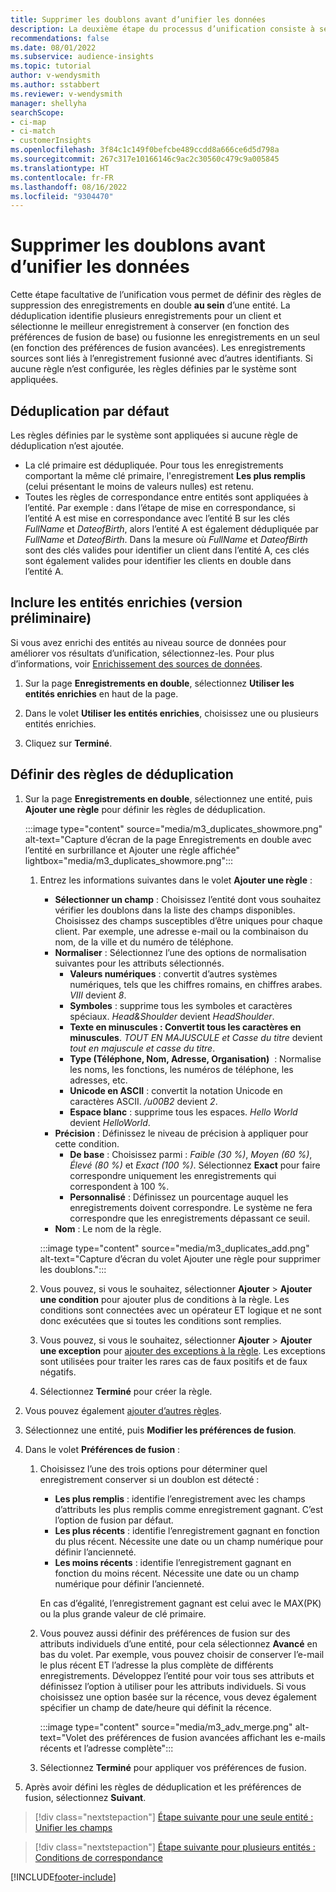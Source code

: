 ```yaml
---
title: Supprimer les doublons avant d’unifier les données
description: La deuxième étape du processus d’unification consiste à sélectionner l’enregistrement à conserver lorsque des doublons sont détectés.
recommendations: false
ms.date: 08/01/2022
ms.subservice: audience-insights
ms.topic: tutorial
author: v-wendysmith
ms.author: sstabbert
ms.reviewer: v-wendysmith
manager: shellyha
searchScope:
- ci-map
- ci-match
- customerInsights
ms.openlocfilehash: 3f84c1c149f0befcbe489ccdd8a666ce6d5d798a
ms.sourcegitcommit: 267c317e10166146c9ac2c30560c479c9a005845
ms.translationtype: HT
ms.contentlocale: fr-FR
ms.lasthandoff: 08/16/2022
ms.locfileid: "9304470"
---
```

# <a name="remove-duplicates-before-unifying-data"></a>Supprimer les doublons avant d’unifier les données

Cette étape facultative de l’unification vous permet de définir des règles de suppression des enregistrements en double **au sein** d’une entité. La déduplication identifie plusieurs enregistrements pour un client et sélectionne le meilleur enregistrement à conserver (en fonction des préférences de fusion de base) ou fusionne les enregistrements en un seul (en fonction des préférences de fusion avancées). Les enregistrements sources sont liés à l’enregistrement fusionné avec d’autres identifiants. Si aucune règle n’est configurée, les règles définies par le système sont appliquées.

## <a name="default-deduplication"></a>Déduplication par défaut

Les règles définies par le système sont appliquées si aucune règle de déduplication n’est ajoutée.

- La clé primaire est dédupliquée.
  Pour tous les enregistrements comportant la même clé primaire, l'enregistrement **Les plus remplis** (celui présentant le moins de valeurs nulles) est retenu.
- Toutes les règles de correspondance entre entités sont appliquées à l’entité.
  Par exemple : dans l’étape de mise en correspondance, si l’entité A est mise en correspondance avec l’entité B sur les clés *FullName* et *DateofBirth*, alors l’entité A est également dédupliquée par *FullName* et *DateofBirth*. Dans la mesure où *FullName* et *DateofBirth* sont des clés valides pour identifier un client dans l’entité A, ces clés sont également valides pour identifier les clients en double dans l’entité A.

## <a name="include-enriched-entities-preview"></a>Inclure les entités enrichies (version préliminaire)

Si vous avez enrichi des entités au niveau source de données pour améliorer vos résultats d’unification, sélectionnez-les. Pour plus d’informations, voir [Enrichissement des sources de données](data-sources-enrichment.md).

1. Sur la page **Enregistrements en double**, sélectionnez **Utiliser les entités enrichies** en haut de la page.

1. Dans le volet **Utiliser les entités enrichies**, choisissez une ou plusieurs entités enrichies.

1. Cliquez sur **Terminé**.

## <a name="define-deduplication-rules"></a>Définir des règles de déduplication

1. Sur la page **Enregistrements en double**, sélectionnez une entité, puis **Ajouter une règle** pour définir les règles de déduplication.

   :::image type="content" source="media/m3_duplicates_showmore.png" alt-text="Capture d’écran de la page Enregistrements en double avec l’entité en surbrillance et Ajouter une règle affichée"  lightbox="media/m3_duplicates_showmore.png":::

   1. Entrez les informations suivantes dans le volet **Ajouter une règle** :
      - **Sélectionner un champ** : Choisissez l’entité dont vous souhaitez vérifier les doublons dans la liste des champs disponibles. Choisissez des champs susceptibles d’être uniques pour chaque client. Par exemple, une adresse e-mail ou la combinaison du nom, de la ville et du numéro de téléphone.
      - **Normaliser** : Sélectionnez l’une des options de normalisation suivantes pour les attributs sélectionnés.
        - **Valeurs numériques** : convertit d’autres systèmes numériques, tels que les chiffres romains, en chiffres arabes. *VIII* devient *8*.
        - **Symboles** : supprime tous les symboles et caractères spéciaux. *Head&Shoulder* devient *HeadShoulder*.
        - **Texte en minuscules : Convertit tous les caractères en minuscules**. *TOUT EN MAJUSCULE et Casse du titre* devient *tout en majuscule et casse du titre*.
        - **Type (Téléphone, Nom, Adresse, Organisation)**  : Normalise les noms, les fonctions, les numéros de téléphone, les adresses, etc.
        - **Unicode en ASCII** : convertit la notation Unicode en caractères ASCII. */u00B2* devient *2*.
        - **Espace blanc** : supprime tous les espaces. *Hello   World* devient *HelloWorld*.
      - **Précision** : Définissez le niveau de précision à appliquer pour cette condition.
        - **De base** : Choisissez parmi : *Faible (30 %)*, *Moyen (60 %)*, *Élevé (80 %)* et *Exact (100 %)*. Sélectionnez **Exact** pour faire correspondre uniquement les enregistrements qui correspondent à 100 %.
        - **Personnalisé** : Définissez un pourcentage auquel les enregistrements doivent correspondre. Le système ne fera correspondre que les enregistrements dépassant ce seuil.
      - **Nom** : Le nom de la règle.

      :::image type="content" source="media/m3_duplicates_add.png" alt-text="Capture d’écran du volet Ajouter une règle pour supprimer les doublons.":::

   1. Vous pouvez, si vous le souhaitez, sélectionner **Ajouter** > **Ajouter une condition** pour ajouter plus de conditions à la règle. Les conditions sont connectées avec un opérateur ET logique et ne sont donc exécutées que si toutes les conditions sont remplies.

   1. Vous pouvez, si vous le souhaitez, sélectionner **Ajouter** > **Ajouter une exception** pour [ajouter des exceptions à la règle](match-entities.md#add-exceptions-to-a-rule). Les exceptions sont utilisées pour traiter les rares cas de faux positifs et de faux négatifs.

   1. Sélectionnez **Terminé** pour créer la règle.

1. Vous pouvez également [ajouter d’autres règles](#define-deduplication-rules).

1. Sélectionnez une entité, puis **Modifier les préférences de fusion**.

1. Dans le volet **Préférences de fusion** :
   1. Choisissez l’une des trois options pour déterminer quel enregistrement conserver si un doublon est détecté :
      - **Les plus remplis** : identifie l’enregistrement avec les champs d’attributs les plus remplis comme enregistrement gagnant. C’est l’option de fusion par défaut.
      - **Les plus récents** : identifie l’enregistrement gagnant en fonction du plus récent. Nécessite une date ou un champ numérique pour définir l’ancienneté.
      - **Les moins récents** : identifie l’enregistrement gagnant en fonction du moins récent. Nécessite une date ou un champ numérique pour définir l’ancienneté.

      En cas d’égalité, l’enregistrement gagnant est celui avec le MAX(PK) ou la plus grande valeur de clé primaire.

   1. Vous pouvez aussi définir des préférences de fusion sur des attributs individuels d’une entité, pour cela sélectionnez **Avancé** en bas du volet. Par exemple, vous pouvez choisir de conserver l’e-mail le plus récent ET l’adresse la plus complète de différents enregistrements. Développez l’entité pour voir tous ses attributs et définissez l’option à utiliser pour les attributs individuels. Si vous choisissez une option basée sur la récence, vous devez également spécifier un champ de date/heure qui définit la récence.

      :::image type="content" source="media/m3_adv_merge.png" alt-text="Volet des préférences de fusion avancées affichant les e-mails récents et l’adresse complète":::

   1. Sélectionnez **Terminé** pour appliquer vos préférences de fusion.

1. Après avoir défini les règles de déduplication et les préférences de fusion, sélectionnez **Suivant**.
  
> [!div class="nextstepaction"]
> [Étape suivante pour une seule entité : Unifier les champs](merge-entities.md)

> [!div class="nextstepaction"]
> [Étape suivante pour plusieurs entités : Conditions de correspondance](match-entities.md)

[!INCLUDE[footer-include](includes/footer-banner.md)]
